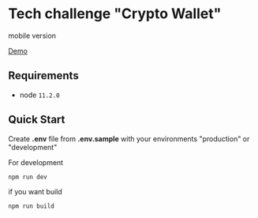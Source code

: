 # Tech challenge "Crypto Wallet"

mobile version

[Demo](http://demo.anderpo.ru)

## Requirements

- node `11.2.0`

## Quick Start

Create **.env** file from **.env.sample** with your environments "production" or "development"

For development

`npm run dev`

if you want build

`npm run build`

